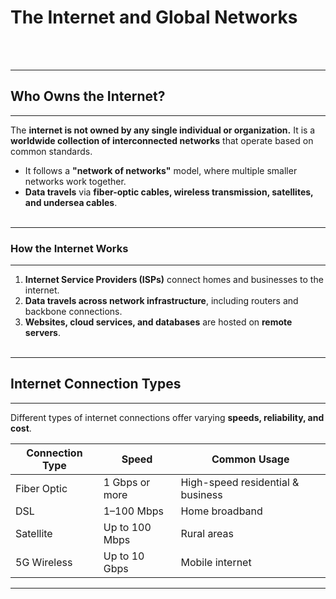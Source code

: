 # The Internet and Global Networks
<br><br>

---
## Who Owns the Internet?
---
The **internet is not owned by any single individual or organization.** It is a **worldwide collection of interconnected networks** that operate based on common standards.

- It follows a **"network of networks"** model, where multiple smaller networks work together.
- **Data travels** via **fiber-optic cables, wireless transmission, satellites, and undersea cables**.
<br><br>

---
### **How the Internet Works**
---

1. **Internet Service Providers (ISPs)** connect homes and businesses to the internet.
2. **Data travels across network infrastructure**, including routers and backbone connections.
3. **Websites, cloud services, and databases** are hosted on **remote servers**.
<br><br>

---
## Internet Connection Types
---
Different types of internet connections offer varying **speeds, reliability, and cost**.

<table class="notesTable">
    <thead>
        <tr class="tableHeader">
            <th class="tableCellHeader">Connection Type</th>
            <th class="tableCellHeader">Speed</th>
            <th class="tableCellHeader">Common Usage</th>
        </tr>
    </thead>
    <tbody>
        <tr class="tableRow">
            <td class="tableCell">Fiber Optic</td>
            <td class="tableCell">1 Gbps or more</td>
            <td class="tableCell">High-speed residential & business</td>
        </tr>
        <tr class="tableRow">
            <td class="tableCell">DSL</td>
            <td class="tableCell">1–100 Mbps</td>
            <td class="tableCell">Home broadband</td>
        </tr>
        <tr class="tableRow">
            <td class="tableCell">Satellite</td>
            <td class="tableCell">Up to 100 Mbps</td>
            <td class="tableCell">Rural areas</td>
        </tr>
        <tr class="tableRow">
            <td class="tableCell">5G Wireless</td>
            <td class="tableCell">Up to 10 Gbps</td>
            <td class="tableCell">Mobile internet</td>
        </tr>
    </tbody>
</table>

---
